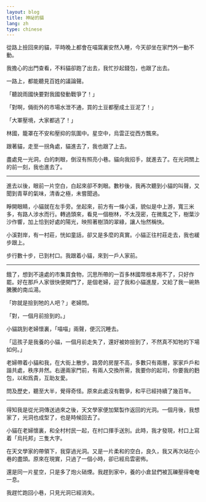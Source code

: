 ```yaml
---
layout: blog
title: 神祕的貓
lang: zh
type: chinese
---
```

從路上撿回來的貓，平時晚上都會在喵窩裏安然入睡，今天卻坐在家門外一動不動。

我擔心的出門查看，不料貓卻跑了出去，我忙抄起錢包，也跟了出去。

一路上，都能聽見百姓的議論聲。

「聽說雨國快要對我國發動戰爭了！」

「對啊，倆街外的市場水泄不通，買的土豆都壓成土豆泥了！」

「大軍壓境，大家都逃了！」

林國，籠罩在不安和壓抑的氛圍中。星空中，烏雲正從西方飄來。

跟著貓，走至一拐角處，貓進去了，我也跟了上去。

盡處見一光洞，白的刺眼，倒沒有照亮小巷。貓向我招手，就進去了。在光洞關上的前一刻，我也進去了。

---

進去以後，眼前一片空白，白起來卻不刺眼。數秒後，我再次聽到小貓的叫聲，又聞到青草的氣味，清香之極，未嘗聞過。

睜開眼睛，小貓就在左手旁。坐起來，前方有一條小溪，貌似是中上游，寬三米多，有路人涉水而行。轉過頭來，看見一個樹林，不太茂密，在微風之下，樹葉沙沙作響，加上恰到好處的陽光，映照著樹頂的翠綠，讓人怡然稱快。

小溪對岸，有一村莊，恍如童話，卻又是多麼的真實。小貓正往村莊走去，我也緩步跟上。

步行數十步，已到村口。我跟着小貓，來到一戶人家前。

---

餓了，想到不遠處的市集買食物，沉思所帶的一百多林國幣根本用不了，只好作罷。好在那戶人家很快便開門了，是個老婦，迎了我和小貓進屋，又給了我一碗熱騰騰的南瓜湯。

「妳就是撿到牠的人吧？」老婦問。

「對，一個月前撿到的。」

小貓跳到老婦懷裏，「喵喵」兩聲，便沉沉睡去。

「這孩子是我養的小貓，一個月前走失了，還好被妳撿到了，不然真不知牠的下場如何。」

老婦帶着小貓和我，在大街上散步。路旁的房屋不高，多數只有兩層，家家戶戶和諧共處，秩序井然。右邊兩家門前，有兩人交換所需，我要你的起司，你要我的麪包，以和爲貴，互助友愛。

問及歷史，聽至大半，覺得奇怪。原來此處沒有戰爭，和平已經持續了幾百年。

---

得知我是從光洞傳送過來之後，天文學家便加緊製作返回的光洞。一個月後，我想家了，光洞也成型了，也是時候回去了。

小貓在老婦懷裏，和全村村民一起，在村口揮手送別。此時，我才發現，村口上寫着「烏托邦」三隻大字。

在天文學家的帶領下，我穿過光洞。又是一片柔和的空白，良久，我又再次站在小巷的盡頭。原來在現實，只過了一個小時，卻已經烏雲密佈。

還是同一片星空，只是多了炮火硝煙。我趕到家中，養的小倉鼠們被瓦礫壓得奄奄一息。

我趕忙跑回小巷，只見光洞已經消失。
